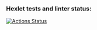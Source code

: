 ### Hexlet tests and linter status:
[![Actions Status](https://github.com/dmitrymitrakhovich/frontend-project-lvl1/workflows/hexlet-check/badge.svg)](https://github.com/dmitrymitrakhovich/frontend-project-lvl1/actions)